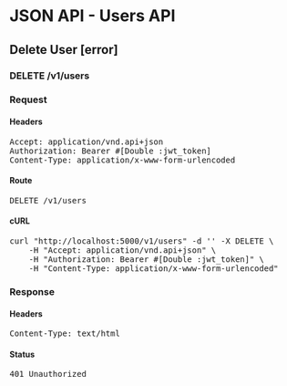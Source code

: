 # JSON API - Users API

## Delete User [error]

### DELETE /v1/users
### Request

#### Headers

<pre>Accept: application/vnd.api+json
Authorization: Bearer #[Double :jwt_token]
Content-Type: application/x-www-form-urlencoded</pre>

#### Route

<pre>DELETE /v1/users</pre>

#### cURL

<pre class="request">curl &quot;http://localhost:5000/v1/users&quot; -d &#39;&#39; -X DELETE \
	-H &quot;Accept: application/vnd.api+json&quot; \
	-H &quot;Authorization: Bearer #[Double :jwt_token]&quot; \
	-H &quot;Content-Type: application/x-www-form-urlencoded&quot;</pre>

### Response

#### Headers

<pre>Content-Type: text/html</pre>

#### Status

<pre>401 Unauthorized</pre>

